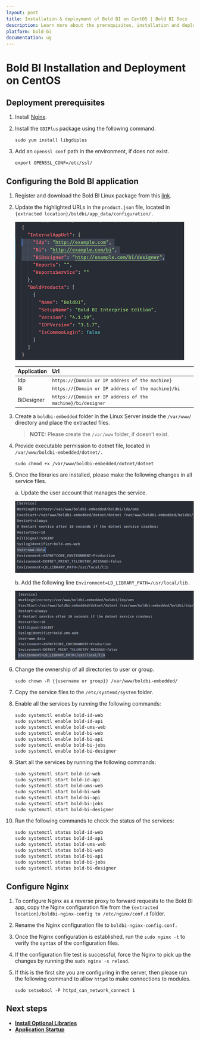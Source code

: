 ```yaml
---
layout: post
title: Installation & deployment of Bold BI on CentOS | Bold BI Docs
description: Learn more about the prerequisites, installation and deployment of the Embedded Bold BI v4.1 or older Linux package on CentOS Linux server with Nginx.
platform: bold-bi
documentation: ug
---
```


# Bold BI Installation and Deployment on CentOS

## Deployment prerequisites

1. Install [Nginx](https://www.digitalocean.com/community/tutorials/how-to-install-nginx-on-centos-8).

2. Install the `GDIPlus` package using the following command.

    ~~~shell
    sudo yum install libgdiplus 
    ~~~ 

3. Add an `openssl conf` path in the environment, if does not exist.

	~~~shell
    export OPENSSL_CONF=/etc/ssl/
	~~~

## Configuring the Bold BI application

1. Register and download the Bold BI Linux package from this [link](/deploying-bold-bi/overview/#registration-and-download).

2. Update the highlighted URLs in the `product.json` file, located in `{extracted location}/boldbi/app_data/configuration/.` 

    ![Product Json](/static/assets/installation-and-deployment/images/product-json.png)

   | Application       	| Url                                                         	|
   |-------------------	|-----------------------------------------------------------	|
   | Idp 	            | `https://{Domain or IP address of the machine}`               |
   | Bi  	            | `https://{Domain or IP address of the machine}/bi`            |
   | BiDesigner  	    | `https://{Domain or IP address of the machine}/bi/designer`  	|

3. Create a `boldbi-embedded` folder in the Linux Server inside the `/var/www/` directory and place the extracted files.

    > **NOTE:** Please create the `/var/www` folder, if doesn’t exist.
 
4. Provide executable permission to dotnet file, located in `/var/www/boldbi-embedded/dotnet/.` 

    ~~~shell
    sudo chmod +x /var/www/boldbi-embedded/dotnet/dotnet  
    ~~~
 
5. Once the libraries are installed, please make the following changes in all service files. 
    
    a. Update the user account that manages the service.
    
    ![Update User Account](/static/assets/installation-and-deployment/images/update-user-account.png)

    b. Add the following line `Environment=LD_LIBRARY_PATH=/usr/local/lib.` 

    ![Add Environment](/static/assets/installation-and-deployment/images/environment.png)

6. Change the ownership of all directories to user or group.

    ~~~shell
    sudo chown -R {{username or group}} /var/www/boldbi-embedded/   
    ~~~

7. Copy the service files to the `/etc/systemd/system` folder.

8. Enable all the services by running the following commands: 

    ~~~shell
    sudo systemctl enable bold-id-web
    sudo systemctl enable bold-id-api
    sudo systemctl enable bold-ums-web
    sudo systemctl enable bold-bi-web
    sudo systemctl enable bold-bi-api
    sudo systemctl enable bold-bi-jobs
    sudo systemctl enable bold-bi-designer
    ~~~

9. Start all the services by running the following commands: 

    ~~~shell
    sudo systemctl start bold-id-web
    sudo systemctl start bold-id-api
    sudo systemctl start bold-ums-web
    sudo systemctl start bold-bi-web
    sudo systemctl start bold-bi-api
    sudo systemctl start bold-bi-jobs
    sudo systemctl start bold-bi-designer
    ~~~

10.	Run the following commands to check the status of the services:

    ~~~shell
    sudo systemctl status bold-id-web
    sudo systemctl status bold-id-api
    sudo systemctl status bold-ums-web
    sudo systemctl status bold-bi-web
    sudo systemctl status bold-bi-api
    sudo systemctl status bold-bi-jobs
    sudo systemctl status bold-bi-designer
    ~~~

## Configure Nginx 
 
1.	 To configure Nginx as a reverse proxy to forward requests to the Bold BI app, copy the Nginx configuration file from the `{extracted location}/boldbi-nginx-config to /etc/nginx/conf.d` folder.

2.	Rename the Nginx configuration file to `boldbi-nginx-config.conf.`  

3.	Once the Nginx configuration is established, run the `sudo nginx -t` to verify the syntax of the configuration files.  

4.	If the configuration file test is successful, force the Nginx to pick up the changes by running the `sudo nginx -s reload`. 

5.	If this is the first site you are configuring in the server, then please run the following command to allow `httpd` to make connections to modules.

    ~~~shell
    sudo setsebool -P httpd_can_network_connect 1   
    ~~~

## Next steps

* [**Install Optional Libraries**](/deploying-bold-bi/deploying-in-linux/install-optional-libraries/v4.1-or-older/)
* [**Application Startup**](/application-startup/)